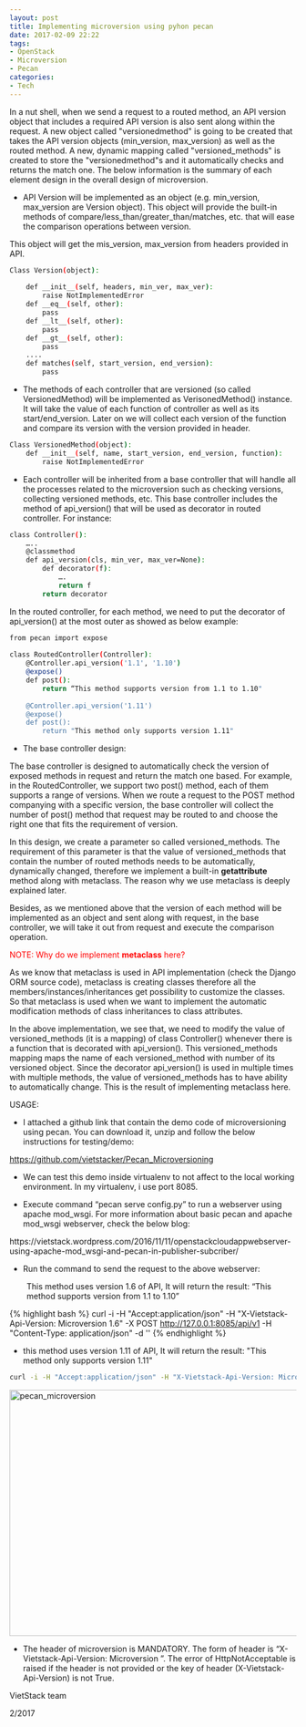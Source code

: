 ```yaml
---
layout: post
title: Implementing microversion using pyhon pecan
date: 2017-02-09 22:22
tags:
- OpenStack
- Microversion
- Pecan
categories:
- Tech
---
```


In a nut shell, when we send a request to a routed method, an API version object that includes a required API version is also sent along within the request. A new object called "versionedmethod" is going to be created that takes the API version objects (min_version, max_version) as well as the routed method. A new, dynamic mapping called "versioned_methods" is created to store the "versionedmethod"s and it automatically checks and returns the match one. The below information is the summary of each element design in the overall design of microversion.

<ul>
<li>API Version will be implemented as an object (e.g. min_version, max_version are Version object). This object will provide the built-in methods of compare/less_than/greater_than/matches, etc. that will ease the comparison operations between version.</li>
</ul>

This object will get the mis_version, max_version from headers provided in API.

```sh
Class Version(object):
 
    def __init__(self, headers, min_ver, max_ver):
        raise NotImplementedError
    def __eq__(self, other):
        pass
    def __lt__(self, other):
        pass
    def __gt__(self, other):
        pass
    ....
    def matches(self, start_version, end_version):
        pass
```

<ul>
<li>The methods of each controller that are versioned (so called VersionedMethod) will be implemented as VerisonedMethod() instance. It will take the value of each function of controller as well as its start/end_version. Later on we will collect each version of the function and compare its version with the version provided in header.</li>
</ul>

```sh
Class VersionedMethod(object):
    def __init__(self, name, start_version, end_version, function):
        raise NotImplementedError
```

<ul>
<li>Each controller will be inherited from a base controller that will handle all the processes related to the microversion such as checking versions, collecting versioned methods, etc. This base controller includes the method of api_version() that will be used as decorator in routed controller. For instance:</li>
</ul>

```sh
class Controller():
    …..
    @classmethod
    def api_version(cls, min_ver, max_ver=None):
        def decorator(f):
            ….
            return f
        return decorator
```

In the routed controller, for each method, we need to put the decorator of api_version() at the most outer as showed as below example:

```sh
from pecan import expose
 
class RoutedController(Controller):
    @Controller.api_version('1.1', '1.10')
    @expose()
    def post():
        return “This method supports version from 1.1 to 1.10"
 
    @Controller.api_version('1.11')
    @expose()
    def post():
        return "This method only supports version 1.11"

```

<ul>
<li>The base controller design:</li>
</ul>

The base controller is designed to automatically check the version of exposed methods in request and return the match one based. For example, in the RoutedController, we support two post() method, each of them supports a range of versions. When we route a request to the POST method companying with a specific version, the base controller will collect the number of post() method that request may be routed to and choose the right one that fits the requirement of version.

In this design, we create a parameter so called versioned_methods. The requirement of this parameter is that the value of versioned_methods that contain the number of routed methods needs to be automatically, dynamically changed, therefore we implement a built-in <strong>getattribute</strong> method along with metaclass. The reason why we use metaclass is deeply explained later.

Besides, as we mentioned above that the version of each method will be implemented as an object and sent along with request, in the base controller, we will take it out from request and execute the comparison operation.

<span style="color:#ff0000;">NOTE: Why do we implement <strong>metaclass</strong> here?</span>

As we know that metaclass is used in API implementation (check the Django ORM source code), metaclass is creating classes therefore all the members/instances/inheritances get possibility to customize the classes. So that metaclass is used when we want to implement the automatic modification methods of class inheritances to class attributes.

In the above implementation, we see that, we need to modify the value of versioned_methods (it is a mapping) of class Controller() whenever there is a function that is decorated with api_version(). This versioned_methods mapping maps the name of each versioned_method with number of its versioned object. Since the decorator api_version() is used in multiple times with multiple methods, the value of versioned_methods has to have ability to automatically change. This is the result of implementing metaclass here.

USAGE:

<ul>
<li>I attached a github link that contain the demo code of microversioning using pecan. You can download it, unzip and follow the below instructions for testing/demo:</li>
</ul>

https://github.com/vietstacker/Pecan_Microversioning

<ul>
<li>We can test this demo inside virtualenv to not affect to the local working environment. In my virtualenv, i use port 8085.</p></li>
<li><p>Execute command “pecan serve config.py” to run a webserver using apache mod_wsgi. For more information about basic pecan and apache mod_wsgi webserver, check the below blog:</p></li>
</ul>

<p>https://vietstack.wordpress.com/2016/11/11/openstackcloudappwebserver-using-apache-mod_wsgi-and-pecan-in-publisher-subcriber/

<ul>
<li>Run the command to send the request to the above webserver:</li>
</ul>

<p style="padding-left:30px;">This method uses version 1.6 of API, It will return the result: “This method supports version from 1.1 to 1.10”</p>

{% highlight bash %}
curl -i -H "Accept:application/json" -H "X-Vietstack-Api-Version: Microversion 1.6" -X POST http://127.0.0.1:8085/api/v1 -H "Content-Type: application/json" -d ''
{% endhighlight %}

- this method uses version 1.11 of API, It will return the result: "This method only supports version 1.11"

```sh
curl -i -H "Accept:application/json" -H "X-Vietstack-Api-Version: Microversion 1.1" -X POST http://127.0.0.1:8085/api/v1 -H "Content-Type: application/json" -d ''
```

<img class="alignnone size-full wp-image-1134" src="https://vietstack.files.wordpress.com/2017/02/pecan_microversion.png" alt="pecan_microversion" width="1024" height="432" />

<ul>
<li>The header of microversion is MANDATORY. The form of header is “X-Vietstack-Api-Version: Microversion ”. The error of HttpNotAcceptable is raised if the header is not provided or the key of header (X-Vietstack-Api-Version) is not True.</li>
</ul>

VietStack team

2/2017
